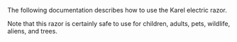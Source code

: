 The following documentation describes how to use the Karel electric razor.

Note that this razor is certainly safe to use for children, adults, pets, wildlife, aliens, and trees.

